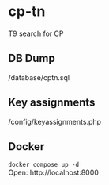 # cp-tn
T9 search for CP

## DB Dump
/database/cptn.sql

## Key assignments
/config/keyassignments.php

## Docker
`docker compose up -d`\
Open: http://localhost:8000


